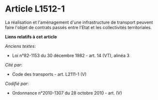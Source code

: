 # Article L1512-1

La réalisation et l'aménagement d'une infrastructure de transport peuvent faire l'objet de contrats passés entre l'Etat et
les collectivités territoriales.

**Liens relatifs à cet article**

_Anciens textes_:

  - Loi n°82-1153 du 30 décembre 1982 - art. 14 (VT), alinéa 3

_Cité par_:

  - Code des transports - art. L2111-1 (V)

_Codifié par_:

  - Ordonnance n°2010-1307 du 28 octobre 2010 - art. (V)
